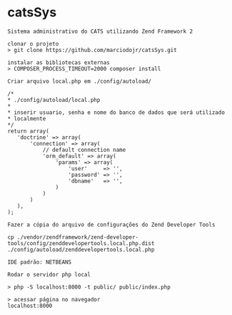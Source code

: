 # catsSys

    Sistema administrativo do CATS utilizando Zend Framework 2

    clonar o projeto
    > git clone https://github.com/marciodojr/catsSys.git

    instalar as bibliotecas externas
    > COMPOSER_PROCESS_TIMEOUT=2000 composer install

    Criar arquivo local.php em ./config/autoload/
     
    /* 
    * ./config/autoload/local.php
    * 
    * inserir usuario, senha e nome do banco de dados que será utilizado
    * localmente
    */
    return array(
       'doctrine' => array(
           'connection' => array(
               // default connection name
               'orm_default' => array(
                   'params' => array(
                       'user'     => '',
                       'password' => '',
                       'dbname'   => '',
                   )
               )
           )
       ),
    );

    Fazer a cópia do arquivo de configurações do Zend Developer Tools
    
    cp ./vendor/zendframework/zend-developer-tools/config/zenddevelopertools.local.php.dist ./config/autoload/zenddevelopertools.local.php

    IDE padrão: NETBEANS

    Rodar o servidor php local

    > php -S localhost:8000 -t public/ public/index.php

    > acessar página no navegador
    localhost:8000
